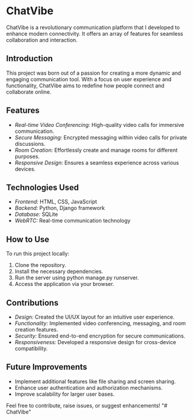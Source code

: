# ChatVibe

ChatVibe is a revolutionary communication platform that I developed to enhance modern connectivity. It offers an array of features for seamless collaboration and interaction.

## Introduction

This project was born out of a passion for creating a more dynamic and engaging communication tool. With a focus on user experience and functionality, ChatVibe aims to redefine how people connect and collaborate online.

## Features

- *Real-time Video Conferencing:* High-quality video calls for immersive communication.
- *Secure Messaging:* Encrypted messaging within video calls for private discussions.
- *Room Creation:* Effortlessly create and manage rooms for different purposes.
- *Responsive Design:* Ensures a seamless experience across various devices.

## Technologies Used

- *Frontend:* HTML, CSS, JavaScript
- *Backend:* Python, Django framework
- *Database:* SQLite
- *WebRTC:* Real-time communication technology

## How to Use

To run this project locally:

1. Clone the repository.
2. Install the necessary dependencies.
3. Run the server using python manage.py runserver.
4. Access the application via your browser.

## Contributions

- *Design:* Created the UI/UX layout for an intuitive user experience.
- *Functionality:* Implemented video conferencing, messaging, and room creation features.
- *Security:* Ensured end-to-end encryption for secure communications.
- *Responsiveness:* Developed a responsive design for cross-device compatibility.

## Future Improvements

- Implement additional features like file sharing and screen sharing.
- Enhance user authentication and authorization mechanisms.
- Improve scalability for larger user bases.


Feel free to contribute, raise issues, or suggest enhancements!
"# ChatVibe" 
